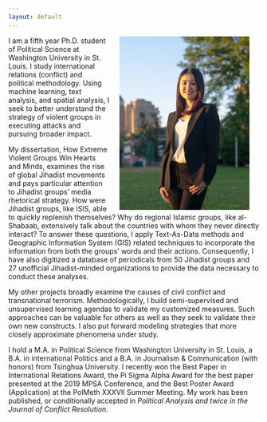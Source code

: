 ```yaml
---
layout: default
---
```


<img align="right" src="files/portrait2.jpg" hspace="20"  width="261" height="348" >

<p>I am a fifth year Ph.D. student of Political Science at Washington University in St. Louis. I study international relations (conflict) and political methodology. Using machine learning, text analysis, and spatial analysis, I seek to better understand the strategy of violent groups in executing attacks and pursuing broader impact.</p>

<p>My dissertation, How Extreme Violent Groups Win Hearts and Minds, examines the rise of global Jihadist movements and pays particular attention to Jihadist groups’ media rhetorical strategy. How were Jihadist groups, like ISIS, able to quickly replenish themselves? Why do regional Islamic groups, like al-Shabaab, extensively talk about the countries with whom they never directly interact? To answer these questions, I apply Text-As-Data methods and Geographic Information System (GIS) related techniques to incorporate the information from both the groups’ words and their actions. Consequently, I have also digitized a database of periodicals from 50 Jihadist groups and 27 unofficial Jihadist-minded organizations to provide the data necessary to conduct these analyses.</p>

<p>My other projects broadly examine the causes of civil conflict and transnational terrorism. Methodologically, I build semi-supervised and unsupervised learning agendas to validate my customized measures. Such approaches can be valuable for others as well as they seek to validate their own new constructs. I also put forward modeling strategies that more closely approximate phenomena under study.</p>

<p>I hold a M.A. in Political Science from Washington University in St. Louis, a B.A. in international Politics and a B.A. in Journalism & Communication (with honors) from Tsinghua University. I recently won the Best Paper in International Relations Award, the Pi Sigma Alpha Award for the best paper presented at the 2019 MPSA Conference, and the Best Poster Award (Application) at the PolMeth XXXVII Summer Meeting. My work has been published, or conditionally accepted in <i>Political Analysis<i> and twice in the <i>Journal of Conflict Resolution</i>.
</p>
